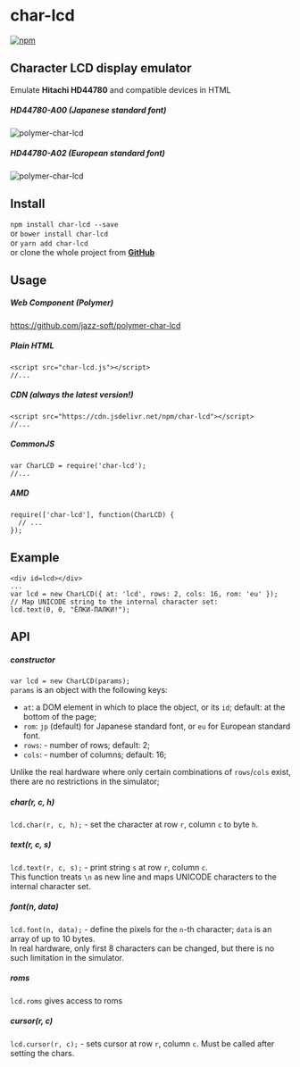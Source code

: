﻿# char-lcd

[![npm](https://img.shields.io/npm/v/char-lcd.svg)](https://www.npmjs.com/package/char-lcd)

## Character LCD display emulator
Emulate **Hitachi HD44780** and compatible devices in HTML

##### HD44780-A00 (Japanese standard font)  
![polymer-char-lcd](https://jazz-soft.github.io/img/char-lcd-jp.png)

##### HD44780-A02 (European standard font)  
![polymer-char-lcd](https://jazz-soft.github.io/img/char-lcd-eu.png)

## Install

`npm install char-lcd --save`  
or `bower install char-lcd`  
or `yarn add char-lcd`  
or clone the whole project from [**GitHub**](https://github.com/jazz-soft/char-lcd)

## Usage

##### Web Component (Polymer)

https://github.com/jazz-soft/polymer-char-lcd

##### Plain HTML

    <script src="char-lcd.js"></script>
    //...

##### CDN (always the latest version!)

    <script src="https://cdn.jsdelivr.net/npm/char-lcd"></script>
    //...

##### CommonJS

    var CharLCD = require('char-lcd');
    //...

##### AMD

    require(['char-lcd'], function(CharLCD) {
      // ...
    });

## Example
    <div id=lcd></div>
    ...
    var lcd = new CharLCD({ at: 'lcd', rows: 2, cols: 16, rom: 'eu' });
    // Map UNICODE string to the internal character set:
    lcd.text(0, 0, "ЁЛКИ-ПАЛКИ!");

## API
##### constructor
`var lcd = new CharLCD(params);`  
`params` is an object with the following keys:  
- `at`: a DOM element in which to place the object, or its `id`;
default: at the bottom of the page;  
- `rom`: `jp` (default) for Japanese standard font, or `eu` for European standard font.  
- `rows`: - number of rows;
default: 2;  
- `cols`: - number of columns;
default: 16;

Unlike the real hardware where only certain combinations of `rows`/`cols` exist, there are no restrictions in the simulator;


##### char(r, c, h)
`lcd.char(r, c, h);` - set the character at row `r`, column `c` to byte `h`.

##### text(r, c, s)
`lcd.text(r, c, s);` - print string `s` at row `r`, column `c`.  
This function treats `\n` as new line and maps UNICODE characters to the internal character set.

##### font(n, data)
`lcd.font(n, data);` - define the pixels for the `n`-th character; `data` is an array of up to 10 bytes.  
In real hardware, only first 8 characters can be changed, but there is no such limitation in the simulator.

##### roms
`lcd.roms` gives access to roms 

##### cursor(r, c)
`lcd.cursor(r, c);` - sets cursor at row `r`, column `c`. Must be called after setting the chars.
